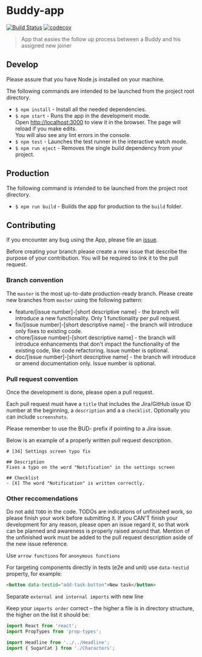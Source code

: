 # Buddy-app

[![Build Status](https://travis-ci.org/BuildIt-Poland/buddy-app.svg?branch=master)](https://travis-ci.org/BuildIt-Poland/buddy-app)
[![codecov](https://codecov.io/gh/BuildIt-Poland/buddy-app/branch/master/graph/badge.svg)](https://codecov.io/gh/BuildIt-Poland/buddy-app)

> App that easies the follow up process between a Buddy and his assigned new joiner

## Develop

Please assure that you have Node.js installed on your machine.

The following commands are intended to be launched from the project root directory.
- ```$ npm install``` - Install all the needed dependencies.
- ```$ npm start``` - Runs the app in the development mode.<br>
Open [http://localhost:3000](http://localhost:3000) to view it in the browser. The page will reload if you make edits.<br>
You will also see any lint errors in the console.
- ```$ npm test``` - Launches the test runner in the interactive watch mode.
- ```$ npm run eject``` - Removes the single build dependency from your project.

## Production

The following command is intended to be launched from the project root directory.

- ```$ npm run build``` - Builds the app for production to the `build` folder.

## Contributing

If you encounter any bug using the App, please file an [issue](https://github.com/BuildIt-Poland/buddy-app/issues).

Before creating your branch please create a new issue that describe the purpose of your contribution. You will be required to link it to the pull request.

### Branch convention

The `master` is the most up-to-date production-ready branch. Please create new branches from `master` using the following pattern:

- feature/[issue number]-[short descriptive name] - the branch will introduce a new functionality. Only 1 functionality per pull request.
- fix/[issue number]-[short descriptive name] - the branch will introduce only fixes to existing code.
- chore/[issue number]-[short descriptive name] - the branch will introduce enhancements that don't impact the functionality of the existing code, like code refactoring. Issue number is optional.
- doc/[issue number]-[short descriptive name] - the branch will introduce or amend documentation only. Issue number is optional.

### Pull request convention

Once the development is done, please open a pull request.

Each pull request must have a `title` that includes the Jira/GitHub issue ID number at the beginning, a `description` and a a `checklist`. Optionally you can include `screenshots`.

Please remember to use the BUD- prefix if pointing to a Jira issue.

Below is an example of a properly written pull request description.

```
# [34] Settings screen typo fix

## Description
Fixes a typo on the word "Notification" in the settings screen

## Checklist
- [X] The word "Notification" is written correctly.
```

### Other reccomendations

Do not add `TODO` in the code. TODOs are indications of unfinished work, so please finish your work before submitting it. If you CAN'T finish your development for any reason, please open an issue regard it, so that work can be planned and awareness is properly raised around that. Mention of the unfinished work must be added to the pull request description aside of the new issue reference.

Use `arrow functions` for `anonymous functions`

For targeting components directly in tests (e2e and unit) use `data-testid` property, for example:

```html
<button data-testid="add-task-button">New task</button>
```

Separate `external and internal imports` with new line

Keep your `imports order` correct – the higher a file is in directory structure, the higher on the list it should be:

```js
import React from 'react';
import PropTypes from 'prop-types';

import Headline from '../../Headline';
import { SugarCat } from './Characters';
```
